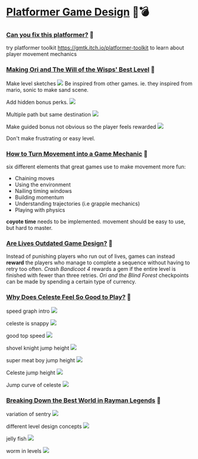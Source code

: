 # [Platformer Game Design](https://www.youtube.com/watch?list=PLc38fcMFcV_t66OnpNFFXKIqsQRPVHq6U) 🏹💣

### [Can you fix this platformer?](https://www.youtube.com/watch?v=zWi0jgghGcI&list=PLc38fcMFcV_t66OnpNFFXKIqsQRPVHq6U&index=1) 🧨
try platformer toolkit https://gmtk.itch.io/platformer-toolkit to learn about player movement mechanics

### [Making Ori and The Will of the Wisps' Best Level](https://www.youtube.com/watch?v=gIdHTL18kTU&list=PLc38fcMFcV_t66OnpNFFXKIqsQRPVHq6U&index=2) 🧨
Make level sketches
![](assets/GMTK%20notes/images/sketch.png)
Be inspired from other games. ie. they inspired from mario, sonic to make sand scene.

Add hidden bonus perks.
![](assets/GMTK%20notes/images/bonus%20perks.png)

Multiple path but same destination
![](assets/GMTK%20notes/images/paths.png)  

Make guided bonus not obvious so the player feels rewarded
![](assets/GMTK%20notes/images/hidden%20reward.png)  

Don't make frustrating or easy level.

### [How to Turn Movement into a Game Mechanic](https://www.youtube.com/watch?v=rlmVxrq-3Go&list=PLc38fcMFcV_t66OnpNFFXKIqsQRPVHq6U&index=3) 🧨
six different elements that great games use to make movement more fun:
- Chaining moves
- Using the environment
- Nailing timing windows
- Building momentum
- Understanding trajectories (i.e grapple mechanics)
- Playing with physics

**coyote time** needs to be implemented.
movement should be easy to use, but hard to master.

### [Are Lives Outdated Game Design?](https://www.youtube.com/watch?v=c2CLO8CcBjg&list=PLc38fcMFcV_t66OnpNFFXKIqsQRPVHq6U&index=4) 🧨

Instead of punishing players who run out of lives, games can instead **reward** the players who manage to complete a sequence without having to retry too often.
*Crash Bandicoot 4* rewards a gem if the entire level is finished with fewer than three retries.
*Ori and the Blind Forest* checkpoints can be made by spending a certain type of currency.

### [Why Does Celeste Feel So Good to Play?](https://www.youtube.com/watch?v=yorTG9at90g&list=PLc38fcMFcV_t66OnpNFFXKIqsQRPVHq6U&index=7) 🧨

speed graph intro
![](assets/GMTK%20notes/images/intro_movement.png)  

celeste is snappy
![](assets/GMTK%20notes/images/celeste_movemtn.png)  

good top speed
![](assets/GMTK%20notes/images/speed.png)  

shovel knight jump height
![](assets/GMTK%20notes/images/shovel_knight.png)  

super meat boy jump height
![](assets/GMTK%20notes/images/super_meat_boy.png) 

Celeste jump height
![](assets/GMTK%20notes/images/celeste_jump.png)  

Jump curve of celeste
![](assets/GMTK%20notes/images/celeste_jump_height.png)  

### [Breaking Down the Best World in Rayman Legends](https://www.youtube.com/watch?v=Ea6XJRqHUU4&list=PLc38fcMFcV_t66OnpNFFXKIqsQRPVHq6U&index=9) 🧨

variation of sentry
![](assets/GMTK%20notes/images/rayman_sentry.png)  

different level design concepts
![](assets/GMTK%20notes/images/crusher.png)  

jelly fish
![](assets/GMTK%20notes/images/jelly_fisht.png)  

worm in levels
![](assets/GMTK%20notes/images/worm.png)  

